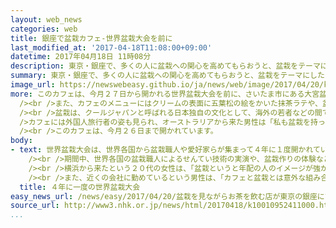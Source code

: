 ```yaml
---
layout: web_news
categories: web
title: 銀座で盆栽カフェ-世界盆栽大会を前に
last_modified_at: '2017-04-18T11:08:00+09:00'
datetime: 2017年04月18日 11時08分
description: 東京・銀座で、多くの人に盆栽への関心を高めてもらおうと、盆栽をテーマにしたカフェが開かれています。
summary: 東京・銀座で、多くの人に盆栽への関心を高めてもらおうと、盆栽をテーマにしたカフェが開かれています。
image_url: https://newswebeasy.github.io/ja/news/web/image/2017/04/20/k10010952411000.jpg
more: このカフェは、今月２７日から開かれる世界盆栽大会を前に、さいたま市にある大宮盆栽美術館などが企画し、店内はさまざまな盆栽のほか、盆栽の写真パネルなど盆栽一色の装飾となっています。<br
  /><br />また、カフェのメニューにはクリームの表面に五葉松の絵をかいた抹茶ラテや、盆栽の絵が描かれた、もなかを添えたアイスクリームなど盆栽をテーマにしたものも用意されています。<br
  /><br />盆栽は、クールジャパンと呼ばれる日本独自の文化として、海外の若者などの間で人気が高まっていて、日本からの輸出も増えています。<br /><br
  />カフェには外国人旅行者の姿も見られ、オーストラリアから来た男性は「私も盆栽を持っています。特に、こけの部分が魅力的で奥深いです。このカフェもすてきですね」と話していました。<br
  /><br />このカフェは、今月２６日まで開かれています。
body:
- text: 世界盆栽大会は、世界各国から盆栽職人や愛好家らが集まって４年に１度開かれていて、日本では２８年ぶりに今月２７日から、さいたま市で開催されます。<br
    /><br />期間中、世界各国の盆栽職人によるせんてい技術の実演や、盆栽作りの体験などが行われることになっています。<br /><br />盆栽は、このところ、海外で人気が高まっている一方、国内では愛好家が限られていることから、より多くの人に魅力を知ってもらい、大会を盛り上げようと、このカフェを企画したということです。<br
    /><br />横浜から来たという２０代の女性は、「盆栽というと年配の人のイメージが強かったですが、実際に見てみると小さいものもあって自然の緑がかわいいです」と話していました。<br
    /><br />また、近くの会社に勤めているという男性は、「カフェと盆栽とは意外な組み合わせですが、盆栽に癒やされ、会話が弾みました」と話していました。
  title: ４年に一度の世界盆栽大会
easy_news_url: /news/easy/2017/04/20/盆栽を見ながらお茶を飲む店が東京の銀座にできる/
source_url: http://www3.nhk.or.jp/news/html/20170418/k10010952411000.html
...
```

